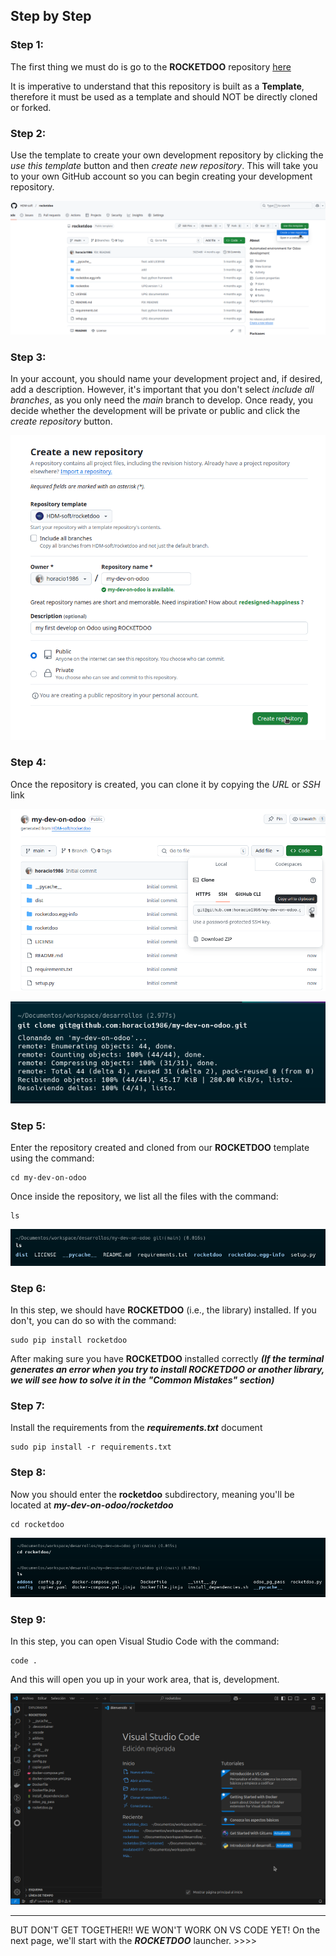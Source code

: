 ## Step by Step

### Step 1:

The first thing we must do is go to the **ROCKETDOO** repository [here](https://github.com/HDM-soft/rocketdoo)

It is imperative to understand that this repository is built as a **Template**, therefore it must be used as a template and should NOT be directly cloned or forked.

### Step 2:

Use the template to create your own development repository by clicking the *use this template* button and then *create new repository*.
This will take you to your own GitHub account so you can begin creating your development repository.

![rocketdoo-docs-img](img/rocketdoo-docs-paso2.png)

### Step 3:

In your account, you should name your development project and, if desired, add a description.
However, it's important that you don't select *include all branches*, as you only need the *main* branch to develop. Once ready, you decide whether the development will be private or public and click the *create repository* button.

![rocketdoo-docs-img](img/rocketdoo-docs-paso3.png)

### Step 4:

Once the repository is created, you can clone it by copying the *URL* or *SSH* link

![rocketdoo-img-4](img/rocketdoo-docs-paso4.png)

![rocketdoo-img-4/1](img/rocketdoo-docs-paso4-1.png)

### Step 5:

Enter the repository created and cloned from our **ROCKETDOO** template using the command:

~~~
cd my-dev-on-odoo
~~~
Once inside the repository, we list all the files with the command: 

~~~
ls
~~~

![rocketdoo-img-5](img/rocketdoo-docs-paso5.png)

### Step 6:

In this step, we should have **ROCKETDOO** (i.e., the library) installed. If you don't, you can do so with the command:

~~~
sudo pip install rocketdoo
~~~

After making sure you have **ROCKETDOO** installed correctly ***(If the terminal generates an error when you try to install ROCKETDOO or another library, we will see how to solve it in the "Common Mistakes" section)***

### Step 7:

Install the requirements from the ***requirements.txt*** document

~~~
sudo pip install -r requirements.txt
~~~

### Step 8:

Now you should enter the **rocketdoo** subdirectory, meaning you'll be located at ***my-dev-on-odoo/rocketdoo***

~~~
cd rocketdoo
~~~

![rocketdoo-img-8](img/rocketdoo-docs-paso8.png)

### Step 9:

In this step, you can open Visual Studio Code with the command:

~~~
code .
~~~

And this will open you up in your work area, that is, development.

![rocketdoo-img-9](img/rocketdoo-docs-paso9.png)

-------------------------------------------------------------------------------------------------------------------------------------------

BUT DON'T GET TOGETHER!! WE WON'T WORK ON VS CODE YET! On the next page, we'll start with the ***ROCKETDOO*** launcher. >>>>